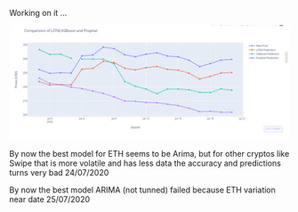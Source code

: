 Working on it ...

![Models comparizon](Images/First_comparizon_time_series.png)

By now the best model for ETH seems to be Arima, but for other cryptos like Swipe that is more 
volatile and has less data the accuracy and predictions turns very bad 24/07/2020

By now the best model ARIMA (not tunned) failed because ETH variation near date 25/07/2020